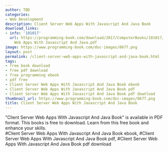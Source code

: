 ```yaml
---
author: TBD
categories:
- Web Development
description: Client Server Web Apps With Javascript And Java Book
download_links:
- info: '101017'
  url: https://programming-book.com/download/2017/ComputerBooks/101017/Client Server
    Web Apps With Javascript And Java.pdf
image: https://www.programming-book.com/doc-images/8677.png
layout: post
permalink: /client-server-web-apps-with-javascript-and-java-book.html
tags:
- free book download
- free pdf download
- free programming ebook
- pdf free
- Client Server Web Apps With Javascript And Java Book ebook
- Client Server Web Apps With Javascript And Java Book pdf
- Client Server Web Apps With Javascript And Java Book pdf download
thumbnail_url: https://www.programming-book.com/doc-images/8677.png
title: Client Server Web Apps With Javascript And Java Book
---
```


 
<div class="item-desc text-justify">
  "Client Server Web Apps With Javascript And Java Book" is available in PDF format. This books is free to download. Learn from this free book and enhance your skills.
  <br>
  #Client Server Web Apps With Javascript And Java Book ebook, #Client Server Web Apps With Javascript And Java Book pdf, #Client Server Web Apps With Javascript And Java Book pdf download
</div>